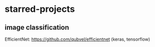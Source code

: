 # starred-projects

## image classification
EfficientNet: https://github.com/qubvel/efficientnet (keras, tensorflow)
